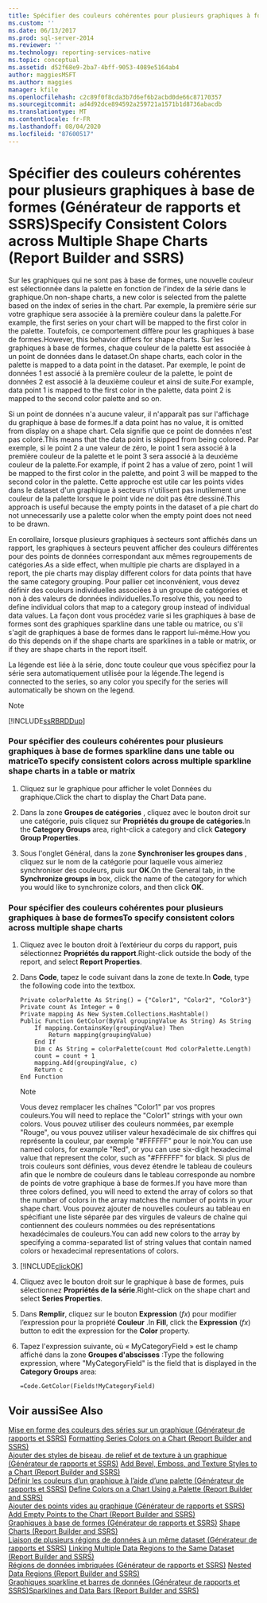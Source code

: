 ```yaml
---
title: Spécifier des couleurs cohérentes pour plusieurs graphiques à formes (Générateur de rapports et SSRS) | Microsoft Docs
ms.custom: ''
ms.date: 06/13/2017
ms.prod: sql-server-2014
ms.reviewer: ''
ms.technology: reporting-services-native
ms.topic: conceptual
ms.assetid: d52f68e9-2ba7-4bff-9053-4089e5164ab4
author: maggiesMSFT
ms.author: maggies
manager: kfile
ms.openlocfilehash: c2c89f0f8cda3b7d6ef6b2acbd0de66c87170357
ms.sourcegitcommit: ad4d92dce894592a259721a1571b1d8736abacdb
ms.translationtype: MT
ms.contentlocale: fr-FR
ms.lasthandoff: 08/04/2020
ms.locfileid: "87600517"
---
```

# <a name="specify-consistent-colors-across-multiple-shape-charts-report-builder-and-ssrs"></a><span data-ttu-id="1d37e-102">Spécifier des couleurs cohérentes pour plusieurs graphiques à base de formes (Générateur de rapports et SSRS)</span><span class="sxs-lookup"><span data-stu-id="1d37e-102">Specify Consistent Colors across Multiple Shape Charts (Report Builder and SSRS)</span></span>
  <span data-ttu-id="1d37e-103">Sur les graphiques qui ne sont pas à base de formes, une nouvelle couleur est sélectionnée dans la palette en fonction de l’index de la série dans le graphique.</span><span class="sxs-lookup"><span data-stu-id="1d37e-103">On non-shape charts, a new color is selected from the palette based on the index of series in the chart.</span></span> <span data-ttu-id="1d37e-104">Par exemple, la première série sur votre graphique sera associée à la première couleur dans la palette.</span><span class="sxs-lookup"><span data-stu-id="1d37e-104">For example, the first series on your chart will be mapped to the first color in the palette.</span></span> <span data-ttu-id="1d37e-105">Toutefois, ce comportement diffère pour les graphiques à base de formes.</span><span class="sxs-lookup"><span data-stu-id="1d37e-105">However, this behavior differs for shape charts.</span></span> <span data-ttu-id="1d37e-106">Sur les graphiques à base de formes, chaque couleur de la palette est associée à un point de données dans le dataset.</span><span class="sxs-lookup"><span data-stu-id="1d37e-106">On shape charts, each color in the palette is mapped to a data point in the dataset.</span></span> <span data-ttu-id="1d37e-107">Par exemple, le point de données 1 est associé à la première couleur de la palette, le point de données 2 est associé à la deuxième couleur et ainsi de suite.</span><span class="sxs-lookup"><span data-stu-id="1d37e-107">For example, data point 1 is mapped to the first color in the palette, data point 2 is mapped to the second color palette and so on.</span></span>  
  
 <span data-ttu-id="1d37e-108">Si un point de données n'a aucune valeur, il n'apparaît pas sur l'affichage du graphique à base de formes.</span><span class="sxs-lookup"><span data-stu-id="1d37e-108">If a data point has no value, it is omitted from display on a shape chart.</span></span> <span data-ttu-id="1d37e-109">Cela signifie que ce point de données n'est pas coloré.</span><span class="sxs-lookup"><span data-stu-id="1d37e-109">This means that the data point is skipped from being colored.</span></span> <span data-ttu-id="1d37e-110">Par exemple, si le point 2 a une valeur de zéro, le point 1 sera associé à la première couleur de la palette et le point 3 sera associé à la deuxième couleur de la palette.</span><span class="sxs-lookup"><span data-stu-id="1d37e-110">For example, if point 2 has a value of zero, point 1 will be mapped to the first color in the palette, and point 3 will be mapped to the second color in the palette.</span></span> <span data-ttu-id="1d37e-111">Cette approche est utile car les points vides dans le dataset d'un graphique à secteurs n'utilisent pas inutilement une couleur de la palette lorsque le point vide ne doit pas être dessiné.</span><span class="sxs-lookup"><span data-stu-id="1d37e-111">This approach is useful because the empty points in the dataset of a pie chart do not unnecessarily use a palette color when the empty point does not need to be drawn.</span></span>  
  
 <span data-ttu-id="1d37e-112">En corollaire, lorsque plusieurs graphiques à secteurs sont affichés dans un rapport, les graphiques à secteurs peuvent afficher des couleurs différentes pour des points de données correspondant aux mêmes regroupements de catégories.</span><span class="sxs-lookup"><span data-stu-id="1d37e-112">As a side effect, when multiple pie charts are displayed in a report, the pie charts may display different colors for data points that have the same category grouping.</span></span> <span data-ttu-id="1d37e-113">Pour pallier cet inconvénient, vous devez définir des couleurs individuelles associées à un groupe de catégories et non à des valeurs de données individuelles.</span><span class="sxs-lookup"><span data-stu-id="1d37e-113">To resolve this, you need to define individual colors that map to a category group instead of individual data values.</span></span> <span data-ttu-id="1d37e-114">La façon dont vous procédez varie si les graphiques à base de formes sont des graphiques sparkline dans une table ou matrice, ou s'il s'agit de graphiques à base de formes dans le rapport lui-même.</span><span class="sxs-lookup"><span data-stu-id="1d37e-114">How you do this depends on if the shape charts are sparklines in a table or matrix, or if they are shape charts in the report itself.</span></span>  
  
 <span data-ttu-id="1d37e-115">La légende est liée à la série, donc toute couleur que vous spécifiez pour la série sera automatiquement utilisée pour la légende.</span><span class="sxs-lookup"><span data-stu-id="1d37e-115">The legend is connected to the series, so any color you specify for the series will automatically be shown on the legend.</span></span>  
  
> [!NOTE]  
>  [!INCLUDE[ssRBRDDup](../../includes/ssrbrddup-md.md)]  
  
### <a name="to-specify-consistent-colors-across-multiple-sparkline-shape-charts-in-a-table-or-matrix"></a><span data-ttu-id="1d37e-116">Pour spécifier des couleurs cohérentes pour plusieurs graphiques à base de formes sparkline dans une table ou matrice</span><span class="sxs-lookup"><span data-stu-id="1d37e-116">To specify consistent colors across multiple sparkline shape charts in a table or matrix</span></span>  
  
1.  <span data-ttu-id="1d37e-117">Cliquez sur le graphique pour afficher le volet Données du graphique.</span><span class="sxs-lookup"><span data-stu-id="1d37e-117">Click the chart to display the Chart Data pane.</span></span>  
  
2.  <span data-ttu-id="1d37e-118">Dans la zone **Groupes de catégories** , cliquez avec le bouton droit sur une catégorie, puis cliquez sur **Propriétés du groupe de catégories**.</span><span class="sxs-lookup"><span data-stu-id="1d37e-118">In the **Category Groups** area, right-click a category and click **Category Group Properties**.</span></span>  
  
3.  <span data-ttu-id="1d37e-119">Sous l'onglet Général, dans la zone **Synchroniser les groupes dans** , cliquez sur le nom de la catégorie pour laquelle vous aimeriez synchroniser des couleurs, puis sur **OK**.</span><span class="sxs-lookup"><span data-stu-id="1d37e-119">On the General tab, in the **Synchronize groups in** box, click the name of the category for which you would like to synchronize colors, and then click **OK**.</span></span>  
  
### <a name="to-specify-consistent-colors-across-multiple-shape-charts"></a><span data-ttu-id="1d37e-120">Pour spécifier des couleurs cohérentes pour plusieurs graphiques à base de formes</span><span class="sxs-lookup"><span data-stu-id="1d37e-120">To specify consistent colors across multiple shape charts</span></span>  
  
1.  <span data-ttu-id="1d37e-121">Cliquez avec le bouton droit à l’extérieur du corps du rapport, puis sélectionnez **Propriétés du rapport**.</span><span class="sxs-lookup"><span data-stu-id="1d37e-121">Right-click outside the body of the report, and select **Report Properties**.</span></span>  
  
2.  <span data-ttu-id="1d37e-122">Dans **Code**, tapez le code suivant dans la zone de texte.</span><span class="sxs-lookup"><span data-stu-id="1d37e-122">In **Code**, type the following code into the textbox.</span></span>  
  
    ```  
    Private colorPalette As String() = {"Color1", "Color2", "Color3"}  
    Private count As Integer = 0  
    Private mapping As New System.Collections.Hashtable()  
    Public Function GetColor(ByVal groupingValue As String) As String  
        If mapping.ContainsKey(groupingValue) Then  
            Return mapping(groupingValue)  
        End If  
        Dim c As String = colorPalette(count Mod colorPalette.Length)  
        count = count + 1  
        mapping.Add(groupingValue, c)  
        Return c  
    End Function  
    ```  
  
    > [!NOTE]  
    >  <span data-ttu-id="1d37e-123">Vous devez remplacer les chaînes "Color1" par vos propres couleurs.</span><span class="sxs-lookup"><span data-stu-id="1d37e-123">You will need to replace the "Color1" strings with your own colors.</span></span> <span data-ttu-id="1d37e-124">Vous pouvez utiliser des couleurs nommées, par exemple "Rouge", ou vous pouvez utiliser valeur hexadécimale de six chiffres qui représente la couleur, par exemple "#FFFFFF" pour le noir.</span><span class="sxs-lookup"><span data-stu-id="1d37e-124">You can use named colors, for example "Red", or you can use six-digit hexadecimal value that represent the color, such as "#FFFFFF" for black.</span></span> <span data-ttu-id="1d37e-125">Si plus de trois couleurs sont définies, vous devez étendre le tableau de couleurs afin que le nombre de couleurs dans le tableau corresponde au nombre de points de votre graphique à base de formes.</span><span class="sxs-lookup"><span data-stu-id="1d37e-125">If you have more than three colors defined, you will need to extend the array of colors so that the number of colors in the array matches the number of points in your shape chart.</span></span> <span data-ttu-id="1d37e-126">Vous pouvez ajouter de nouvelles couleurs au tableau en spécifiant une liste séparée par des virgules de valeurs de chaîne qui contiennent des couleurs nommées ou des représentations hexadécimales de couleurs.</span><span class="sxs-lookup"><span data-stu-id="1d37e-126">You can add new colors to the array by specifying a comma-separated list of string values that contain named colors or hexadecimal representations of colors.</span></span>  
  
3.  [!INCLUDE[clickOK](../../includes/clickok-md.md)]  
  
4.  <span data-ttu-id="1d37e-127">Cliquez avec le bouton droit sur le graphique à base de formes, puis sélectionnez **Propriétés de la série**.</span><span class="sxs-lookup"><span data-stu-id="1d37e-127">Right-click on the shape chart and select **Series Properties**.</span></span>  
  
5.  <span data-ttu-id="1d37e-128">Dans **Remplir**, cliquez sur le bouton **Expression** (*fx*) pour modifier l’expression pour la propriété **Couleur** .</span><span class="sxs-lookup"><span data-stu-id="1d37e-128">In **Fill**, click the **Expression** (*fx*) button to edit the expression for the **Color** property.</span></span>  
  
6.  <span data-ttu-id="1d37e-129">Tapez l'expression suivante, où « MyCategoryField » est le champ affiché dans la zone **Groupes d'abscisses** :</span><span class="sxs-lookup"><span data-stu-id="1d37e-129">Type the following expression, where "MyCategoryField" is the field that is displayed in the **Category Groups** area:</span></span>  
  
    ```  
    =Code.GetColor(Fields!MyCategoryField)  
    ```  
  
## <a name="see-also"></a><span data-ttu-id="1d37e-130">Voir aussi</span><span class="sxs-lookup"><span data-stu-id="1d37e-130">See Also</span></span>  
 <span data-ttu-id="1d37e-131">[Mise en forme des couleurs des séries sur un graphique &#40;Générateur de rapports et SSRS&#41;](formatting-series-colors-on-a-chart-report-builder-and-ssrs.md) </span><span class="sxs-lookup"><span data-stu-id="1d37e-131">[Formatting Series Colors on a Chart &#40;Report Builder and SSRS&#41;](formatting-series-colors-on-a-chart-report-builder-and-ssrs.md) </span></span>  
 <span data-ttu-id="1d37e-132">[Ajouter des styles de biseau, de relief et de texture à un graphique &#40;Générateur de rapports et SSRS&#41;](chart-effects-add-bevel-emboss-or-texture-report-builder.md) </span><span class="sxs-lookup"><span data-stu-id="1d37e-132">[Add Bevel, Emboss, and Texture Styles to a Chart &#40;Report Builder and SSRS&#41;](chart-effects-add-bevel-emboss-or-texture-report-builder.md) </span></span>  
 <span data-ttu-id="1d37e-133">[Définir les couleurs d’un graphique à l’aide d’une palette &#40;Générateur de rapports et SSRS&#41;](define-colors-on-a-chart-using-a-palette-report-builder-and-ssrs.md) </span><span class="sxs-lookup"><span data-stu-id="1d37e-133">[Define Colors on a Chart Using a Palette &#40;Report Builder and SSRS&#41;](define-colors-on-a-chart-using-a-palette-report-builder-and-ssrs.md) </span></span>  
 <span data-ttu-id="1d37e-134">[Ajouter des points vides au graphique &#40;Générateur de rapports et SSRS&#41;](add-empty-points-to-a-chart-report-builder-and-ssrs.md) </span><span class="sxs-lookup"><span data-stu-id="1d37e-134">[Add Empty Points to the Chart &#40;Report Builder and SSRS&#41;](add-empty-points-to-a-chart-report-builder-and-ssrs.md) </span></span>  
 <span data-ttu-id="1d37e-135">[Graphiques à base de formes &#40;Générateur de rapports et SSRS&#41;](charts-report-builder-and-ssrs.md) </span><span class="sxs-lookup"><span data-stu-id="1d37e-135">[Shape Charts &#40;Report Builder and SSRS&#41;](charts-report-builder-and-ssrs.md) </span></span>  
 <span data-ttu-id="1d37e-136">[Liaison de plusieurs régions de données à un même dataset &#40;Générateur de rapports et SSRS&#41;](linking-multiple-data-regions-to-the-same-dataset-report-builder-and-ssrs.md) </span><span class="sxs-lookup"><span data-stu-id="1d37e-136">[Linking Multiple Data Regions to the Same Dataset &#40;Report Builder and SSRS&#41;](linking-multiple-data-regions-to-the-same-dataset-report-builder-and-ssrs.md) </span></span>  
 <span data-ttu-id="1d37e-137">[Régions de données imbriquées &#40;Générateur de rapports et SSRS&#41;](nested-data-regions-report-builder-and-ssrs.md) </span><span class="sxs-lookup"><span data-stu-id="1d37e-137">[Nested Data Regions &#40;Report Builder and SSRS&#41;](nested-data-regions-report-builder-and-ssrs.md) </span></span>  
 [<span data-ttu-id="1d37e-138">Graphiques sparkline et barres de données &#40;Générateur de rapports et SSRS&#41;</span><span class="sxs-lookup"><span data-stu-id="1d37e-138">Sparklines and Data Bars &#40;Report Builder and SSRS&#41;</span></span>](sparklines-and-data-bars-report-builder-and-ssrs.md)  
  
  
